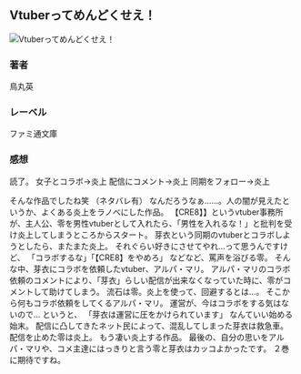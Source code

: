 ## Vtuberってめんどくせえ！
![Vtuberってめんどくせえ！](https://cdn.discordapp.com/attachments/1211570779934695494/1217746791521456158/1d7Zb84aUw5c8Tgep3u7HQ9s0V_42ryrsN-pk4zkCo6IPpVykX6TA_PDSgBmgnuw.png?ex=66052613&is=65f2b113&hm=a59fc16e6882240e016b0293dafb78fa659b116981d2208b63acbd4d2c5713a3&)
### 著者
鳥丸英
### レーベル
ファミ通文庫
### 感想
読了。
女子とコラボ→炎上
配信にコメント→炎上
同期をフォロー→炎上

そんな作品でしたね笑
（ネタバレ有）
なんだろうなぁ……。人の闇が見えたというか、よくある炎上をラノベにした作品。
【CRE8】】というvtuber事務所が、主人公、零を男性vtuberとして入れたら、「男性を入れるな！」と批判を受け炎上してしまうところからスタート。
芽衣という同期のvtuberとコラボしようとしたら、またまた炎上。
それぐらい好きにさせてやれ…って思うんですけど、
「コラボするな」「【CRE8】をやめろ」
などなど、罵声を浴びる零。
そんな中、芽衣にコラボを依頼したvtuber、アルパ・マリ。
アルパ・マリのコラボ依頼のコメントにより、「芽衣」らしい配信が出来なくなっていた時に、零がコメントして助けてしまう。
流石は零。炎上を使って、回避するとは…。
そこから何もコラボ依頼をしてくるアルパ・マリ。
運営が、今はコラボをする気はないので…
というと、
「芽衣は運営に圧をかけられています」
なんていい始める始末。
配信に凸してきたネット民によって、混乱してしまった芽衣は救急車。
配信を止めた零は炎上。
もう凄い炎上する作品。
最後の、自分の思いをアルパ・マリや、コメ主達にはっきりと言う零と芽衣はカッコよかったです。
２巻に期待ですね。